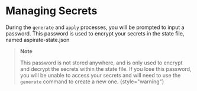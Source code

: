 # Managing Secrets

During the `generate` and `apply` processes, you will be prompted to input a password.
This password is used to encrypt your secrets in the state file, named aspirate-state.json

> **Note**
> 
> This password is not stored anywhere, and is only used to encrypt and decrypt the secrets within the state file.
> If you lose this password, you will be unable to access your secrets and will need to use the `generate` command to create a new one.
{style="warning"}
